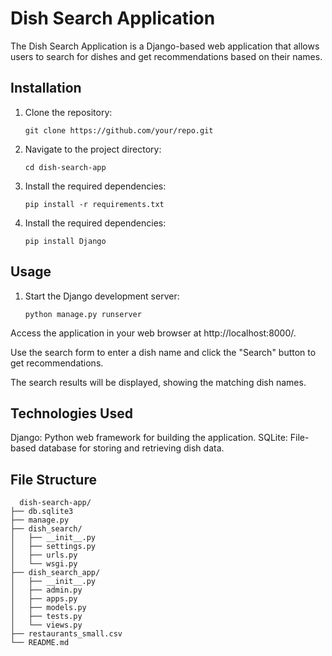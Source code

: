 # Dish Search Application

The Dish Search Application is a Django-based web application that allows users to search for dishes and get recommendations based on their names.

## Installation

1. Clone the repository:

   ```shell
   git clone https://github.com/your/repo.git

2. Navigate to the project directory:
   ```shell
   cd dish-search-app
   
4. Install the required dependencies:
   ```shell
   pip install -r requirements.txt

6. Install the required dependencies:
   ```shell
   pip install Django

## Usage
1. Start the Django development server:
   ```shell
   python manage.py runserver

  Access the application in your web browser at http://localhost:8000/.

  Use the search form to enter a dish name and click the "Search" button to get recommendations.
  
  The search results will be displayed, showing the matching dish names.

## Technologies Used

  Django: Python web framework for building the application.
  SQLite: File-based database for storing and retrieving dish data.

## File Structure


      dish-search-app/
    ├── db.sqlite3
    ├── manage.py
    ├── dish_search/
    │   ├── __init__.py
    │   ├── settings.py
    │   ├── urls.py
    │   └── wsgi.py
    ├── dish_search_app/
    │   ├── __init__.py
    │   ├── admin.py
    │   ├── apps.py
    │   ├── models.py
    │   ├── tests.py
    │   └── views.py
    ├── restaurants_small.csv
    └── README.md
